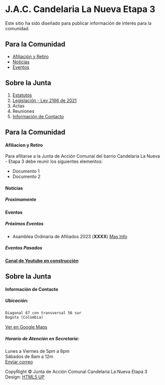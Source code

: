    
# J.A.C. Candelaria La Nueva Etapa 3
  
Este sitio ha sido diseñado para publicar información de interés para la comunidad.
   
## Para la Comunidad
  
 - [Afiliación y Retiro](#afiliacion-y-retiro)
 - [Noticias](#noticias)
 - [Eventos](#eventos)
  
  
  
## Sobre la Junta
  
1. [Estatutos](https://archive.org/download/estatutos-JAC-CandelariaEtapa3/ESTATUTOS_APROBADOS.pdf)
2. [Legislación - Ley 2166 de 2021](https://archive.org/download/ley-2166-del-18-de-diciembre-de-2021-nueva-ley-comunal/LEY%202166%20del%2018%20de%20diciembre%20de%202021%20-%20NUEVA%20LEY%20COMUNAL.pdf)
3. Actas
4. Reuniones
5. [Información de Contacto](#información-de-contacto)
  
  
  
  
  
 
 
  
## Para la Comunidad
  
#### Afiliacion y Retiro
  
Para afiliarse a la Junta de Acción Comunal del barrio Candelaria La Nueva - Etapa 3 debe reunir los siguientes elementos:
  
- Documento 1
- Documento 2
  
  
  
  
#### Noticias 
  
##### Proximamente 
  
  
  
  
#### Eventos  
  
  
##### Próximos Eventos
  
- Asamblea Ordinaria de Afiliados 2023 (**XXXX**) [Mas Info](?)
  
  
##### Eventos Pasados

**[Canal de Youtube en construcción](https://www.youtube.com/)**  
  
  
  
  
  
  
  
  
## Sobre la Junta
  
  
#### Información de Contacto
  
##### Ubicación:
  
```markdown
Diagonal 67 con transversal 56 sur
Bogota (Colombia)  
```
[Ver en Google Maps](https://goo.gl/maps/432up4234rPQ5o3G8)  
  
##### Horario de Atención en Secretaría:
  
Lunes a Viernes de 5pm a 8pm  
Sábados de 8am a 12m  
[Enviar correo](mailto:jaccandelariaetapa3@hotmail.com)  
  
  
  
CopyRight
&copy; Junta de Acción Comunal Candelaria La Nueva Etapa 3  
Design: <a href="http://html5up.net">HTML5 UP
